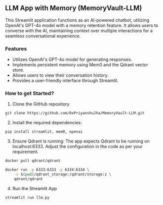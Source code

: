 ## LLM App with Memory (MemoryVault-LLM)
This Streamlit application functions as an AI-powered chatbot, utilizing OpenAI's GPT-4o model with a memory retention feature. It allows users to converse with the AI, maintaining context over multiple interactions for a seamless conversational experience.
### Features

- Utilizes OpenAI's GPT-4o model for generating responses.
- Implements persistent memory using Mem0 and the Qdrant vector store.
- Allows users to view their conversation history.
- Provides a user-friendly interface through Streamlit.

### How to get Started?

1. Clone the GitHub repository
```bash
git clone https://github.com/0xPriyanshuJha/MemoryVault-LLM.git
```

2. Install the required dependencies:

```bash
pip install streamlit, mem0, openai
```

3. Ensure Qdrant is running:
The app expects Qdrant to be running on localhost:6333. Adjust the configuration in the code as per your requirement.

```bash
docker pull qdrant/qdrant

docker run -p 6333:6333 -p 6334:6334 \
    -v $(pwd)/qdrant_storage:/qdrant/storage:z \
    qdrant/qdrant
```

4. Run the Streamlit App
```bash
streamlit run llm.py
```
